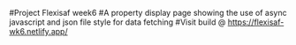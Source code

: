 #Project Flexisaf week6
#A property display page showing the use of async javascript and json file style for data fetching
#Visit build @ https://flexisaf-wk6.netlify.app/
